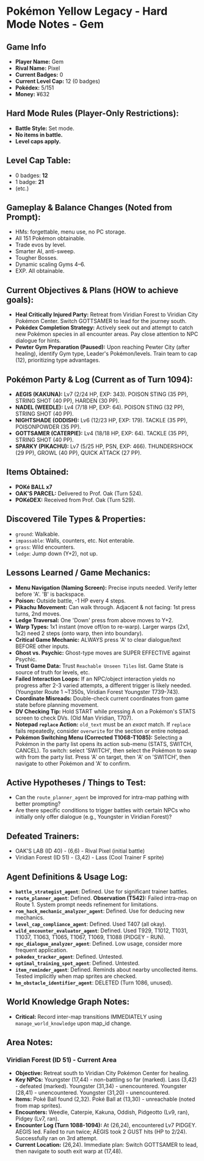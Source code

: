 # Pokémon Yellow Legacy - Hard Mode Notes - Gem

## Game Info
*   **Player Name:** Gem
*   **Rival Name:** Pixel
*   **Current Badges:** 0
*   **Current Level Cap:** 12 (0 badges)
*   **Pokédex:** 5/151
*   **Money:** ¥632

## Hard Mode Rules (Player-Only Restrictions):
*   **Battle Style:** Set mode.
*   **No items in battle.**
*   **Level caps apply.**

## Level Cap Table:
*   0 badges: **12**
*   1 badge: **21**
*   (etc.)

## Gameplay & Balance Changes (Noted from Prompt):
*   HMs: forgettable, menu use, no PC storage.
*   All 151 Pokémon obtainable.
*   Trade evos by level.
*   Smarter AI, anti-sweep.
*   Tougher Bosses.
*   Dynamic scaling Gyms 4–6.
*   EXP. All obtainable.

## Current Objectives & Plans (HOW to achieve goals):
*   **Heal Critically Injured Party:** Retreat from Viridian Forest to Viridian City Pokémon Center. Switch GOTTSAMER to lead for the journey south.
*   **Pokédex Completion Strategy:** Actively seek out and attempt to catch new Pokémon species in all encounter areas. Pay close attention to NPC dialogue for hints.
*   **Pewter Gym Preparation (Paused):** Upon reaching Pewter City (after healing), identify Gym type, Leader's Pokémon/levels. Train team to cap (12), prioritizing type advantages.

## Pokémon Party & Log (Current as of Turn 1094):
*   **AEGIS (KAKUNA):** Lv7 (2/24 HP, EXP: 343). POISON STING (35 PP), STRING SHOT (40 PP), HARDEN (30 PP).
*   **NADEL (WEEDLE):** Lv4 (7/18 HP, EXP: 64). POISON STING (32 PP), STRING SHOT (40 PP).
*   **NIGHTSHADE (ODDISH):** Lv6 (12/23 HP, EXP: 179). TACKLE (35 PP), POISONPOWDER (35 PP).
*   **GOTTSAMER (CATERPIE):** Lv4 (18/18 HP, EXP: 64). TACKLE (35 PP), STRING SHOT (40 PP).
*   **SPARKY (PIKACHU):** Lv7 (5/25 HP, PSN, EXP: 466). THUNDERSHOCK (29 PP), GROWL (40 PP), QUICK ATTACK (27 PP).

## Items Obtained:
*   **POKé BALL x7**
*   **OAK'S PARCEL:** Delivered to Prof. Oak (Turn 524).
*   **POKéDEX:** Received from Prof. Oak (Turn 529).

## Discovered Tile Types & Properties:
*   `ground`: Walkable.
*   `impassable`: Walls, counters, etc. Not enterable.
*   `grass`: Wild encounters.
*   `ledge`: Jump down (Y+2), not up.

## Lessons Learned / Game Mechanics:
*   **Menu Navigation (Naming Screen):** Precise inputs needed. Verify letter before 'A'. 'B' is backspace.
*   **Poison:** Outside battle, -1 HP every 4 steps.
*   **Pikachu Movement:** Can walk through. Adjacent & not facing: 1st press turns, 2nd moves.
*   **Ledge Traversal:** One 'Down' press from above moves to Y+2.
*   **Warp Types:** 1x1 instant (move off/on to re-warp). Larger warps (2x1, 1x2) need 2 steps (onto warp, then into boundary).
*   **Critical Game Mechanic:** ALWAYS press 'A' to clear dialogue/text BEFORE other inputs.
*   **Ghost vs. Psychic:** Ghost-type moves are SUPER EFFECTIVE against Psychic.
*   **Trust Game Data:** Trust `Reachable Unseen Tiles` list. Game State is source of truth for levels, etc.
*   **Failed Interaction Loops:** If an NPC/object interaction yields no progress after 2-3 varied attempts, a different trigger is likely needed. (Youngster Route 1 ~T350s, Viridian Forest Youngster T739-743).
*   **Coordinate Misreads:** Double-check current coordinates from game state before planning movement.
*   **DV Checking Tip:** Hold START while pressing A on a Pokémon's STATS screen to check DVs. (Old Man Viridian, T707).
*   **Notepad `replace` Action:** `old_text` must be an *exact* match. If `replace` fails repeatedly, consider `overwrite` for the section or entire notepad.
*   **Pokémon Switching Menu (Corrected T1068-T1085):** Selecting a Pokémon in the party list opens its action sub-menu (STATS, SWITCH, CANCEL). To switch: select 'SWITCH', then select the Pokémon to swap with from the party list. Press 'A' on target, then 'A' on 'SWITCH', then navigate to other Pokémon and 'A' to confirm.

## Active Hypotheses / Things to Test:
*   Can the `route_planner_agent` be improved for intra-map pathing with better prompting?
*   Are there specific conditions to trigger battles with certain NPCs who initially only offer dialogue (e.g., Youngster in Viridian Forest)?

## Defeated Trainers:
*   OAK'S LAB (ID 40) - (6,6) - Rival Pixel (initial battle)
*   Viridian Forest (ID 51) - (3,42) - Lass (Cool Trainer F sprite)

## Agent Definitions & Usage Log:
*   **`battle_strategist_agent`**: Defined. Use for significant trainer battles.
*   **`route_planner_agent`**: Defined. **Observation (T542):** Failed intra-map on Route 1. System prompt needs refinement for limitations.
*   **`rom_hack_mechanic_analyzer_agent`**: Defined. Use for deducing new mechanics.
*   **`level_cap_compliance_agent`**: Defined. Used T407 (all okay).
*   **`wild_encounter_evaluator_agent`**: Defined. Used T929, T1012, T1031, T1037, T1063, T1065, T1067, T1069, T1088 (PIDGEY - RUN).
*   **`npc_dialogue_analyzer_agent`**: Defined. Low usage, consider more frequent application.
*   **`pokedex_tracker_agent`**: Defined. Untested.
*   **`optimal_training_spot_agent`**: Defined. Untested.
*   **`item_reminder_agent`**: Defined. Reminds about nearby uncollected items. Tested implicitly when map sprites are checked.
*   **`hm_obstacle_identifier_agent`**: DELETED (Turn 1086, unused).

## World Knowledge Graph Notes:
*   **Critical:** Record inter-map transitions IMMEDIATELY using `manage_world_knowledge` upon map_id change.

## Area Notes:
### Viridian Forest (ID 51) - Current Area
*   **Objective:** Retreat south to Viridian City Pokémon Center for healing.
*   **Key NPCs:** Youngster (17,44) - non-battling so far (marked). Lass (3,42) - defeated (marked). Youngster (31,34) - unencountered. Youngster (28,41) - unencountered. Youngster (31,20) - unencountered.
*   **Items:** Poké Ball found (2,32). Poké Ball at (13,30) - unreachable (noted from map sprites).
*   **Encounters:** Weedle, Caterpie, Kakuna, Oddish, Pidgeotto (Lv9, ran), Pidgey (Lv7, ran).
*   **Encounter Log (Turn 1088-1094):** At (26,24), encountered Lv7 PIDGEY. AEGIS led. Failed to run twice; AEGIS took 2 GUST hits (HP to 2/24). Successfully ran on 3rd attempt.
*   **Current Location:** (26,24). Immediate plan: Switch GOTTSAMER to lead, then navigate to south exit warp at (17,48).
